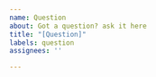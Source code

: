 ```yaml
---
name: Question
about: Got a question? ask it here
title: "[Question]"
labels: question
assignees: ''

---
```



